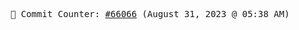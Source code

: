 <p align="center">
    <samp>
        📮 Commit Counter: <a href="https://github.com/Javascript-void0/Javascript-void0/commits/main">#66066</a> (August 31, 2023 @ 05:38 AM)
    </samp>
</p>